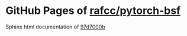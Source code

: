 GitHub Pages of [rafcc/pytorch-bsf](https://github.com/rafcc/pytorch-bsf.git)
===
Sphinx html documentation of [97d7000b](https://github.com/rafcc/pytorch-bsf/tree/97d7000beb85ad00e58f9e75aa509ec658abb732)
